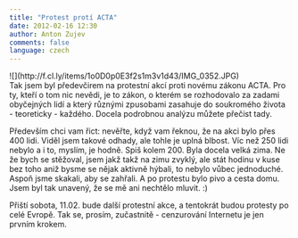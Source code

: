 ```yaml
---
title: "Protest protí ACTA"
date: 2012-02-16 12:30
author: Anton Zujev
comments: false
language: czech
---
```


<div class="fotorama" data-width="100%" data-allowfullscreen="native">
    ![](http://f.cl.ly/items/1o0D0p0E3f2s1m3v1d43/IMG_0352.JPG)
</div>
Tak jsem byl předevčirem na protestní akcí proti novému zákonu ACTA. Pro ty, kteří o tom nic nevědi, je to zákon, o kterém se rozhodovalo za zadami obyčejných lidí a který různými zpusobami zasahuje do soukromého života - teoreticky - každého. Docela podrobnou analýzu můžete přečist tady.

Především chci vam řict: nevěřte, když vam řeknou, že na akci bylo přes 400 lidi. Viděl jsem takové odhady, ale tohle je uplná blbost. Víc než 250 lidi nebylo a i to, myslím, je hodně. Spiš kolem 200. Byla docela velká zima. Ne že bych se stěžoval, jsem jakž takž na zimu zvyklý, ale stát hodinu v kuse bez toho aniž bysme se nějak aktivně hýbali, to nebylo vůbec jednoduché. Aspoň jsme skakali, aby se zahřali. A po protestu bylo pivo a cesta domu. Jsem byl tak unavený, že se mě ani nechtělo mluvit. :)

Přiští sobota, 11.02. bude další protestní akce, a tentokrát budou protesty po celé Evropě. Tak se, prosím, zučastnitě - cenzurování Internetu je jen prvním krokem.